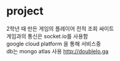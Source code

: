 # project   
2학년 때 만든 게임의 플레이어 전적 조회 싸이트   
게임과의 통신은 socket.io를 사용함   
google cloud platform 을 통해 서비스중   
db는 mongo atlas 사용
<http://doublelo.ga>